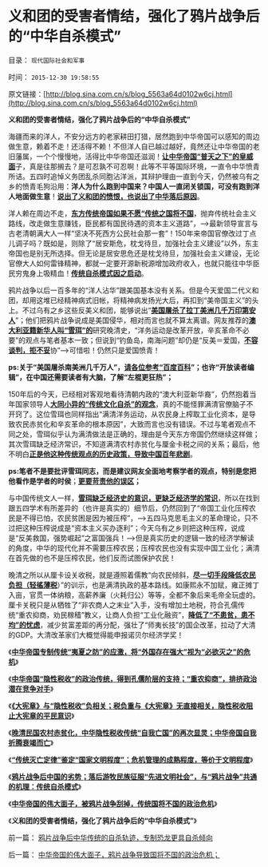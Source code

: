 # 义和团的受害者情结，强化了鸦片战争后的“中华自杀模式”

目录： `现代国际社会和军事` 

时间： `2015-12-30 19:58:55` 

原文链接：[http://blog.sina.com.cn/s/blog_5563a64d0102w6cj.html](http://blog.sina.com.cn/s/blog_5563a64d0102w6cj.html)

**义和团的受害者情结，强化了鸦片战争后的“中华自杀模式”**





海疆而来的洋人，不安分远方的老家耕田打猎，居然跑到中华帝国可以感知的周边做生意，赖着不走！还活得不赖！不但洋人自已越过越好，竟然还让中华帝国的老旧藩属，一个个慢慢地，活得比中华帝国还滋润！[**让中华帝国“普天之下”的皇威面**](../../../2015/12/29/中华帝国的伟大面子，鸦片战争导致国将不国的政治危机；.md)子，真是往那搁去？是可忍孰不可忍啊！此等不平等国际环境，一直令中华愤青所诘。五四时追悼义务团乱杀同胞沾洋派，其辩护理由一直到今天，仍然被乌有之乡的愤青毛狗沿用：**洋人为什么跑到中国来？中国人一直闭关锁国，可没有跑到洋人地面做生意**！[**说出了义和团的愤恨，也说出了中华落后原因**](../../../2008/11/17/中西文明不碰撞，中国文明会走向世界吗？.md)。

洋人赖在周边不走，[**东方传统帝国如果不愿“传统之国将不国**](../../../2009/7/24/人权普世价值观或令传统中国将不国.md)，抛弃传统社会主义路线，改走做生意赚钱，臣民都有国民待遇的资本主义道路”，——>最新领导宣言与古老清朝满大人一样“坚决不死西方公民社会那一套”！150年来帝国官僚改过丁点儿调子吗？既如是，则除了“居安斯危，枕戈待旦，加强社会主义建设”以外，东主帝国也是别无所选择。但无论是居安思危还是枕戈待旦，加强社会主义建设，无论官僚大人如何雷锋精神，都就一定要开源新税源增加政府收入，也就只能往中华臣民穷鬼身上吸精血！[**传统自杀模式因之启动**](../../../2015/12/28/传统政治的自杀本能，“邀请”蛮族入主中原.md)。

鸦片战争以后一百多年的“洋人沾华”跟美国基本没有关系。但是今天爱国二代义和团，却用这堆已经精神病式旧帐，将精神病发扬光大后，再扣到“美帝国主义”的头上。不过乌有之乡这些反美义和团，能够说出“[**美国屠杀了拉丁美洲几千万印第安人**](../../../2009/7/6/美国残酷屠杀印第安人的历史真相.md)”；他们把鸦片战争说成是美国侵华，相对而言也就不算太离谱。网友推荐的[**澳大利亚籍新华人叫“雪珥”的**](http://blog.sina.com.cn/snowswords)研究晚清史，“洋务运动是改革开放，辛亥革命不必要”的观点与笔者基本一致；但说到“钓鱼岛，南海问题”却仍是“反美＝爱国，[**不容谈判，拒不妥**](../../../2010/9/25/“拒不妥协，不容谈判”的双边含义.md)协”——>可惜啦！仍然只是爱国愤青！

**ps:关于“美国屠杀南美洲几千万人”，[**请各位参考“百度百科**](http://baike.baidu.com/link?url=xSgwoxpU8p8oSpiqx3mCAPf7igk38in8iwlB8hNxfomb7XRQoDH7IxyMIO8myoBlTrUTOtA6_RiYxu3oIRtyea)”；也许“开放读者编辑”，在中国还需要读者有大脑，了解“左棍更狂热”；**

150年后的今天，已经相对客观地看待清朝内政的“澳大利亚新华裔”，仍然抱着当年国家领导人[**大同小异的“传统文化自杀”的观念**](../../../2015/12/27/“传统灭亡定律”鉴定“国家文明程度”.md)，真的不能怪罪满清官僚脑子不开窍了。这位雪珥也同样指出“满清洋务运动，从农民身上榨取工业化资本，是导致农民赤贫化和辛亥革命的根本原因”，大致而言也没有错误。不过与笔者观点不同之处，雪珥似乎认为满清做法是正确的，理由是今天东方帝国仍然继续这样做；其次雪珥缺乏经济常识，不知道满清农村赤贫化与厘金卡税之间的关系；最后，他不明白[**正是他这种传统观点的历史政策，导致中国百年悲剧**](../../../2015/12/26/“孔儒／传统灭亡模式”，专制国家的自杀路径；.md)。

**ps:笔者不是要批评雪珥同志，而是建议网友全面地考察学者的观点，特别是您把他看作是学者的时侯**；**[**更要苛责他的误区**](../../../2012/4/22/个体价值观没有说服他人的义务.md)；**

与中国传统文人一样，[**雪珥缺乏经济史的意识，更缺乏经济学的常识**](../../../2011/2/16/实体经济学和历史学都是研究人类行为的科学.md)，所以在找到跟五四学术有所差异的（也许是真实的）细节后，仍然回到了“帝国工业化压榨农民是不得已怕，农民贫困是因为被压榨”，——>五四马克思毛主义的革命理论，只不过把这种压榨说成是“资本主义买办逐利”；今天乌有之乡则把这种压榨，说成是“反美救国，强势崛起”之富国强兵！——>但是真实历史的逻辑一致的经济学解读的角度，中华的现代化并不需要压榨农民；压榨农民也没有实现中国工业化；满清在首先做的也不是压榨农民，他们反而试图保护农民！

晚清之所以从厘卡设关收税，就是遵照着儒教“向农民倾斜，[**尽一切手段降低农民负担（轻徭薄税**](../../../2015/12/23/中华帝国“隐性税收”的政治传统，得到孔儒阶层的支持.md)）”的训示，也是满清执政的基本路线。如康熙永不加赋，雍正摊丁入亩，官贯一体纳粮，高薪养廉（火耗归公）等等，全都不象后来毛帝全玩虚的。厘卡关税只是从牺牲了“非农商人之末业”入手，没有增加土地税，符合孔儒传统“重农抑商，劝民稼穑”教义，让商人负担“工业化融资”，[**降低了“不患贫，患不均”的忧虑**](../../../2013/3/26/农业沉重的社会责任！任何“再分配”的改革都必定失败；.md)，减少贫富差距的再分配，强壮了“师夷长技”的国企改革，拉动了大清的GDP。大清改革家们大概觉得能申报诺贝尔经济学奖！

《[**中华帝国专制传统“夷夏之防”的应激，将“外国存在强大”视为“必欲灭之”的危机**](../../../2015/12/22/晚清民国农村贫困化的原因，是中华夷夏之防的专制传统“受刺激了”.md)》

《[**中华帝国“隐性税收”的政治传统，得到孔儒阶层的支持；“重农抑商”，排挤政治潜在竞争对手**](../../../2015/12/23/中华帝国“隐性税收”的政治传统，得到孔儒阶层的支持.md)》

《[**《大宪章》与“隐性税收”负相关；税负重与《大宪章》无直接相关，隐性税收阻止大宪章的平民意识**](../../../2015/12/24/《大宪章》的出现概率，与“隐性税收”负相关，及北美独立.md)》

《[**晚清民国农村赤贫化，中华隐性税收传统“自我亡国”的再次显灵；中华帝国自我折腾衰竭而亡**](../../../2015/12/26/“孔儒／传统灭亡模式”，专制国家的自杀路径；.md)》

《[**“传统灭亡定律”鉴定“国家文明程度”；危机管理的成熟程度，等价于文明程度**](../../../2015/12/27/“传统灭亡定律”鉴定“国家文明程度”.md)》

《[**鸦片战争后中国的劣势；落后游牧民族征服“先进文明社会”，与“鸦片战争”共通的机理：传统自杀模式**](../../../2015/12/28/传统政治的自杀本能，“邀请”蛮族入主中原.md)》

《[**中华帝国的伟大面子，被鸦片战争刮掉，传统国将不国的政治危机**](../../../2015/12/29/中华帝国的伟大面子，鸦片战争导致国将不国的政治危机；.md)》

《**义和团的受害者情结，强化了鸦片战争后的“中华自杀模式”**》

前一篇： [鸦片战争后中华传统的自杀轨迹，专制恐龙更具自杀倾向](../../../2016/1/4/鸦片战争后中华传统的自杀轨迹，专制恐龙更具自杀倾向.md)

后一篇： [中华帝国的伟大面子，鸦片战争导致国将不国的政治危机；](../../../2015/12/29/中华帝国的伟大面子，鸦片战争导致国将不国的政治危机；.md)

